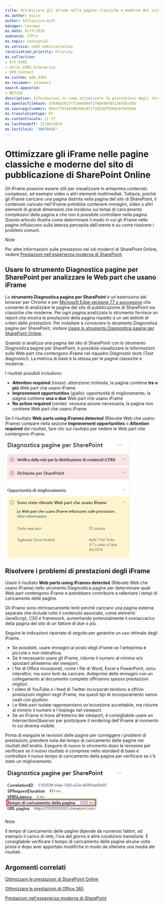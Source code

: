 ```yaml
---
title: Ottimizzare gli iFrame nelle pagine classiche e moderne del sito di pubblicazione di SharePoint Online
ms.author: kvice
author: kelleyvice-msft
manager: laurawi
ms.date: 9/17/2019
audience: ITPro
ms.topic: conceptual
ms.service: o365-administration
localization_priority: Priority
ms.collection:
- Ent_O365
- Strat_O365_Enterprise
- SPO_Content
ms.custom: Adm_O365
ms.reviewer: sstewart
search.appverid:
- MET150
description: Informazioni su come ottimizzare le prestazioni degli iFrame nelle pagine classiche e moderne del sito di pubblicazione di SharePoint Online.
ms.openlocfilehash: 97848d28277f19e8984f1f08e90f07236fd5c85b
ms.sourcegitcommit: 89ecf793443963b4c87cf1033bf0284cbfb83d9a
ms.translationtype: HT
ms.contentlocale: it-IT
ms.lasthandoff: 11/09/2019
ms.locfileid: "38078435"
---
```

# <a name="optimize-iframes-in-sharepoint-online-modern-and-classic-publishing-site-pages"></a>Ottimizzare gli iFrame nelle pagine classiche e moderne del sito di pubblicazione di SharePoint Online

Gli iFrame possono essere utili per visualizzare in anteprima contenuto complesso, ad esempio video o altri elementi multimediali. Tuttavia, poiché gli iFrame caricano una pagina distinta nella pagina del sito di SharePoint, il contenuto caricato nell'iFrame potrebbe contenere immagini, video o altri elementi di grandi dimensioni che incidono sui tempi di caricamento complessivi della pagina e che non è possibile controllare nella pagina. Questo articolo illustra come determinare il modo in cui gli iFrame nelle pagine influiscono sulla latenza percepita dall'utente e su come risolvere i problemi comuni.

>[!NOTE]
>Per altre informazioni sulle prestazioni nei siti moderni di SharePoint Online, vedere [Prestazioni nell'esperienza moderna di SharePoint](https://docs.microsoft.com/sharepoint/modern-experience-performance).

## <a name="use-the-page-diagnostics-for-sharepoint-tool-to-analyze-web-parts-using-iframes"></a>Usare lo strumento Diagnostica pagine per SharePoint per analizzare le Web part che usano iFrame

Lo **strumento Diagnostica pagine per SharePoint** è un'estensione del browser per Chrome e per [Microsoft Edge versione 77 o successive](https://www.microsoftedgeinsider.com/download?form=MI13E8&OCID=MI13E8) che consente di analizzare le pagine del sito di pubblicazione di SharePoint sia classiche che moderne. Per ogni pagina analizzata lo strumento fornisce un report che mostra le prestazioni della pagina rispetto a un set definiti di criteri delle prestazioni. Per installare e conoscere lo strumento Diagnostica pagine per SharePoint, visitare [Usare lo strumento Diagnostica pagine per SharePoint Online](page-diagnostics-for-spo.md).

Quando si analizza una pagina del sito di SharePoint con lo strumento Diagnostica pagine per SharePoint, è possibile visualizzare le informazioni sulle Web part che contengono iFrame nel riquadro _Diagnostic tests_ (Test diagnostici). La metrica di base è la stessa per le pagine classiche e moderne.

I risultati possibili includono:

- **Attention required** (rosso): attenzione richiesta, la pagina contiene **tre o più** Web part che usano iFrame
- **Improvement opportunities** (giallo): opportunità di miglioramento, la pagina contiene **una o due** Web part che usano iFrame
- **No action required** (verde): nessuna azione necessaria, la pagina non contiene Web part che usano iFrame

Se il risultato **Web parts using iFrames detected** (Rilevate Web che usano iFrame) compare nella sezione **Improvement opportunities** o **Attention required** dei risultati, fare clic sul risultato per vedere le Web part che contengono iFrame.

![Risultato dello strumento Diagnostica pagine](media/modern-portal-optimization/pagediag-iframe-yellow.png)

## <a name="remediate-iframe-performance-issues"></a>Risolvere i problemi di prestazioni degli iFrame

Usare il risultato **Web parts using iFrames detected** (Rilevate Web che usano iFrame) nello strumento Diagnostica pagine per determinare quali Web part contengono iFrame e potrebbero contribuire a rallentare i tempi di caricamento delle pagine.

Gli iFrame sono intrinsecamente lenti perché caricano una pagina esterna separata che include tutto il contenuto associato, come elementi JavaScript, CSS e framework, aumentando potenzialmente il sovraccarico della pagina del sito di un fattore di due o più.

Seguire le indicazioni riportate di seguito per garantire un uso ottimale degli iFrame.

- Se possibile, usare immagini al posto degli iFrame se l'anteprima è piccola o non interattiva.
- Se è necessario usare gli iFrame, ridurne il numero al minimo e/o spostarli all’esterno del viewport.
- I file di Office incorporati, come i file di Word, Excel e PowerPoint, sono interattivi, ma sono lenti da caricare. Anteprime delle immagini con un collegamento al documento completo offriranno spesso prestazioni migliori.
- I video di YouTube e i feed di Twitter incorporati tendono a offrire prestazioni migliori negli iFrame, ma questi tipi di incorporamento vanno usati con giudizio.
- Le Web part isolate rappresentano un'eccezione accettabile, ma ridurne al minimo il numero e l'impiego nel viewport.
- Se un iFrame si trova all'esterno del viewport, è consigliabile usare un _IntersectionObserver_ per posticipare il rendering dell'iFrame al momento in cui diventa visibile.

Prima di eseguire le revisioni delle pagine per correggere i problemi di prestazioni, prendere nota del tempo di caricamento delle pagine nei risultati dell'analisi. Eseguire di nuovo lo strumento dopo la revisione per verificare se il nuovo risultato è compreso nello standard di base e controllare il nuovo tempo di caricamento della pagina per verificare se c'è stato un miglioramento.

![Risultati del tempo di caricamento delle pagine](media/modern-portal-optimization/pagediag-page-load-time.png)

>[!NOTE]
>Il tempo di caricamento delle pagine dipende da numerosi fattori, ad esempio il carico di rete, l'ora del giorno e altre condizioni transitorie. È consigliabile verificare il tempo di caricamento delle pagine alcune volte prima e dopo aver apportato modifiche in modo da ottenere una media dei risultati.

## <a name="related-topics"></a>Argomenti correlati

[Ottimizzare le prestazioni di SharePoint Online](tune-sharepoint-online-performance.md)

[Ottimizzare le prestazioni di Office 365](tune-office-365-performance.md)

[Prestazioni nell'esperienza moderna di SharePoint](https://docs.microsoft.com/sharepoint/modern-experience-performance.md)
